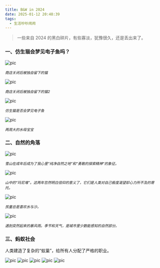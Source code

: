 ```yaml
---
title: B&W in 2024
date: 2025-01-12 20:48:39
tags:
  - 生活吵吵闹闹
---
```


> 一些来自 2024 的黑白碎片，有些寡淡，犹豫很久，还是丢出来了。

### 一、仿生猫会梦见电子鱼吗？

![pic](1.JPG)

<p style="margin: 0 auto">
<i><small>商店关闭后被独自留下的猫</small></i>
</p>

![pic](2.JPG)

<p style="margin: 0 auto">
<i><small>商店关闭后被独自留下的猫2</small></i>
</p>

![pic](3.JPG)

<p style="margin: 0 auto">
<i><small>仿生猫是否会梦见电子鱼</small></i>
</p>

![pic](4.JPG)

<p style="margin: 0 auto">
<i><small>两周大的水母宝宝</small></i>
</p>

### 二、自然的角落

![pic](5.JPG)

<p style="margin: 0 auto">
<i><small>雪山在成年后成为了我心里“纯净自然之地”和“勇敢的探索精神”的象征。</small></i>
</p>

![pic](6.JPG)

<p style="margin: 0 auto">
<i><small>山中的“玛尼堆”。这两年忽然明白信仰的意义了，它们是人类对自己极度渴望却心力所不及的寄托。</small></i>
</p>

![pic](7.JPG)

<p style="margin: 0 auto">
<i><small>孩童总是喜欢水与沙。</small></i>
</p>

![pic](8.JPG)

<p style="margin: 0 auto">
<i><small>遇到突然起来的暴风雨。季节和天气，是城市里少数能感知的自然部分。</small></i>
</p>

### 三、蚂蚁社会

人类建造了复杂的“蚁巢”，给所有人分配了严格的职业。

![pic](9.JPG)
![pic](10.JPG)
![pic](11.JPG)
![pic](12.JPG)
![pic](13.JPG)
